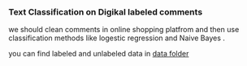 ### Text Classification on Digikal labeled comments
we should clean comments in online shopping platfrom and then use classification methods like logestic regression and Naive Bayes .

you can find labeled and unlabeled data in [data folder]()

